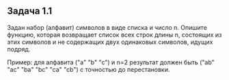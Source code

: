 ## Задача 1.1

Задан набор (алфавит) символов в виде списка и число n. Опишите функцию, которая возвращает список всех строк длины n, состоящих из этих символов и не содержащих двух одинаковых символов, идущих подряд.

Пример: для алфавита ("а" "b" "c") и n=2 результат должен быть ("ab" "ac" "ba" "bc" "ca" "cb") с точностью до перестановки.
